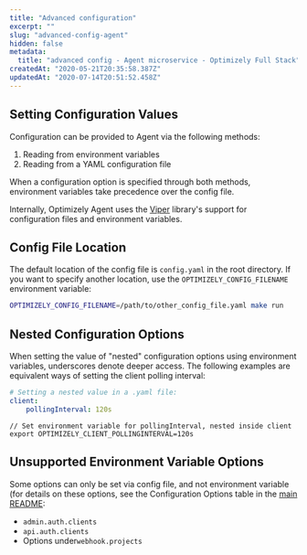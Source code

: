 ```yaml
---
title: "Advanced configuration"
excerpt: ""
slug: "advanced-config-agent"
hidden: false
metadata: 
  title: "advanced config - Agent microservice - Optimizely Full Stack"
createdAt: "2020-05-21T20:35:58.387Z"
updatedAt: "2020-07-14T20:51:52.458Z"
---
```


## Setting Configuration Values

Configuration can be provided to Agent via the following methods:
1. Reading from environment variables
2. Reading from a YAML configuration file

When a configuration option is specified through both methods, environment variables take precedence over the config file.

Internally, Optimizely Agent uses the [Viper](https://github.com/spf13/viper) library's support for configuration files and environment variables.

## Config File Location

The default location of the config file is `config.yaml` in the root directory. If you want to specify another location, use the `OPTIMIZELY_CONFIG_FILENAME` environment variable:
```bash
OPTIMIZELY_CONFIG_FILENAME=/path/to/other_config_file.yaml make run
```

## Nested Configuration Options
When setting the value of "nested" configuration options using environment variables, underscores denote deeper access. The following examples are equivalent ways of setting the client polling interval:
```yaml
# Setting a nested value in a .yaml file:
client:
    pollingInterval: 120s
```

```shell script
// Set environment variable for pollingInterval, nested inside client
export OPTIMIZELY_CLIENT_POLLINGINTERVAL=120s
```

## Unsupported Environment Variable Options
Some options can only be set via config file, and not environment variable (for details on these options, see the Configuration Options table in the [main README](https://github.com/optimizely/agent/blob/master/README.md):
- `admin.auth.clients`
- `api.auth.clients`
- Options under`webhook.projects`
